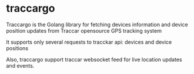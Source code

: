 # traccargo
Traccargo is the Golang library for fetching devices information and device position updates from Traccar opensource GPS tracking system

It supports only several requests to tracckar api: devices and device positions

Also, traccargo support traccar websocket feed for live location updates and events.
